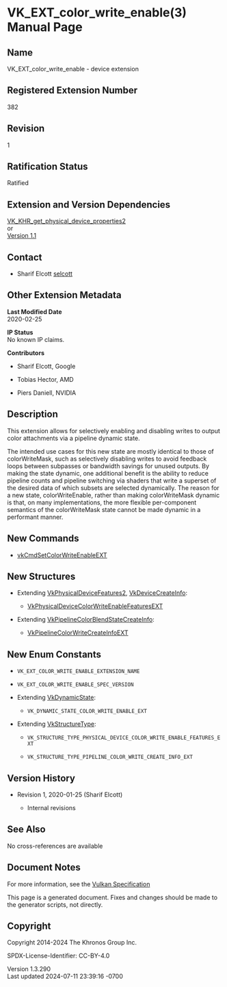 # VK_EXT_color_write_enable(3) Manual Page

## Name

VK_EXT_color_write_enable - device extension



## <a href="#_registered_extension_number" class="anchor"></a>Registered Extension Number

382

## <a href="#_revision" class="anchor"></a>Revision

1

## <a href="#_ratification_status" class="anchor"></a>Ratification Status

Ratified

## <a href="#_extension_and_version_dependencies" class="anchor"></a>Extension and Version Dependencies

[VK_KHR_get_physical_device_properties2](https://registry.khronos.org/vulkan/specs/1.3-extensions/man/html/VK_KHR_get_physical_device_properties2.html)  
or  
[Version 1.1](#versions-1.1)  

## <a href="#_contact" class="anchor"></a>Contact

- Sharif Elcott <a
  href="https://github.com/KhronosGroup/Vulkan-Docs/issues/new?body=%5BVK_EXT_color_write_enable%5D%20@selcott%0A*Here%20describe%20the%20issue%20or%20question%20you%20have%20about%20the%20VK_EXT_color_write_enable%20extension*"
  target="_blank" rel="nofollow noopener"><em></em>selcott</a>

## <a href="#_other_extension_metadata" class="anchor"></a>Other Extension Metadata

**Last Modified Date**  
2020-02-25

**IP Status**  
No known IP claims.

**Contributors**  
- Sharif Elcott, Google

- Tobias Hector, AMD

- Piers Daniell, NVIDIA

## <a href="#_description" class="anchor"></a>Description

This extension allows for selectively enabling and disabling writes to
output color attachments via a pipeline dynamic state.

The intended use cases for this new state are mostly identical to those
of colorWriteMask, such as selectively disabling writes to avoid
feedback loops between subpasses or bandwidth savings for unused
outputs. By making the state dynamic, one additional benefit is the
ability to reduce pipeline counts and pipeline switching via shaders
that write a superset of the desired data of which subsets are selected
dynamically. The reason for a new state, colorWriteEnable, rather than
making colorWriteMask dynamic is that, on many implementations, the more
flexible per-component semantics of the colorWriteMask state cannot be
made dynamic in a performant manner.

## <a href="#_new_commands" class="anchor"></a>New Commands

- [vkCmdSetColorWriteEnableEXT](https://registry.khronos.org/vulkan/specs/1.3-extensions/man/html/vkCmdSetColorWriteEnableEXT.html)

## <a href="#_new_structures" class="anchor"></a>New Structures

- Extending [VkPhysicalDeviceFeatures2](https://registry.khronos.org/vulkan/specs/1.3-extensions/man/html/VkPhysicalDeviceFeatures2.html),
  [VkDeviceCreateInfo](https://registry.khronos.org/vulkan/specs/1.3-extensions/man/html/VkDeviceCreateInfo.html):

  - [VkPhysicalDeviceColorWriteEnableFeaturesEXT](https://registry.khronos.org/vulkan/specs/1.3-extensions/man/html/VkPhysicalDeviceColorWriteEnableFeaturesEXT.html)

- Extending
  [VkPipelineColorBlendStateCreateInfo](https://registry.khronos.org/vulkan/specs/1.3-extensions/man/html/VkPipelineColorBlendStateCreateInfo.html):

  - [VkPipelineColorWriteCreateInfoEXT](https://registry.khronos.org/vulkan/specs/1.3-extensions/man/html/VkPipelineColorWriteCreateInfoEXT.html)

## <a href="#_new_enum_constants" class="anchor"></a>New Enum Constants

- `VK_EXT_COLOR_WRITE_ENABLE_EXTENSION_NAME`

- `VK_EXT_COLOR_WRITE_ENABLE_SPEC_VERSION`

- Extending [VkDynamicState](https://registry.khronos.org/vulkan/specs/1.3-extensions/man/html/VkDynamicState.html):

  - `VK_DYNAMIC_STATE_COLOR_WRITE_ENABLE_EXT`

- Extending [VkStructureType](https://registry.khronos.org/vulkan/specs/1.3-extensions/man/html/VkStructureType.html):

  - `VK_STRUCTURE_TYPE_PHYSICAL_DEVICE_COLOR_WRITE_ENABLE_FEATURES_EXT`

  - `VK_STRUCTURE_TYPE_PIPELINE_COLOR_WRITE_CREATE_INFO_EXT`

## <a href="#_version_history" class="anchor"></a>Version History

- Revision 1, 2020-01-25 (Sharif Elcott)

  - Internal revisions

## <a href="#_see_also" class="anchor"></a>See Also

No cross-references are available

## <a href="#_document_notes" class="anchor"></a>Document Notes

For more information, see the <a
href="https://registry.khronos.org/vulkan/specs/1.3-extensions/html/vkspec.html#VK_EXT_color_write_enable"
target="_blank" rel="noopener">Vulkan Specification</a>

This page is a generated document. Fixes and changes should be made to
the generator scripts, not directly.

## <a href="#_copyright" class="anchor"></a>Copyright

Copyright 2014-2024 The Khronos Group Inc.

SPDX-License-Identifier: CC-BY-4.0

Version 1.3.290  
Last updated 2024-07-11 23:39:16 -0700
